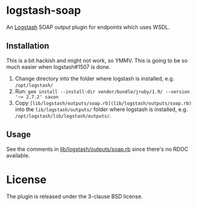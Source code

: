 logstash-soap
=============

An [Logstash](http://logstash.net) SOAP output plugin for endpoints which uses WSDL.

Installation
------------

This is a bit hackish and might not work, so YMMV. This is going to be so much
easier when logstash#1507 is done.

1. Change directory into the folder where logstash is installed, e.g. `/opt/logstash/`
2. Run: `gem install --install-dir vendor/bundle/jruby/1.9/ --version '~> 2.7.2' savon`
3. Copy `[lib/logstash/outputs/soap.rb](lib/logstash/outputs/soap.rb)` into the
   `lib/logstash/outputs/` folder where logstash is installed, e.g.
   `/opt/logstash/lib/logstash/outputs/`.

Usage
-----

See the comments in [lib/logstash/outputs/soap.rb](lib/logstash/outputs/soap.rb) since there's no RDOC
available.

License
=======
The plugin is released under the 3-clause BSD license.
